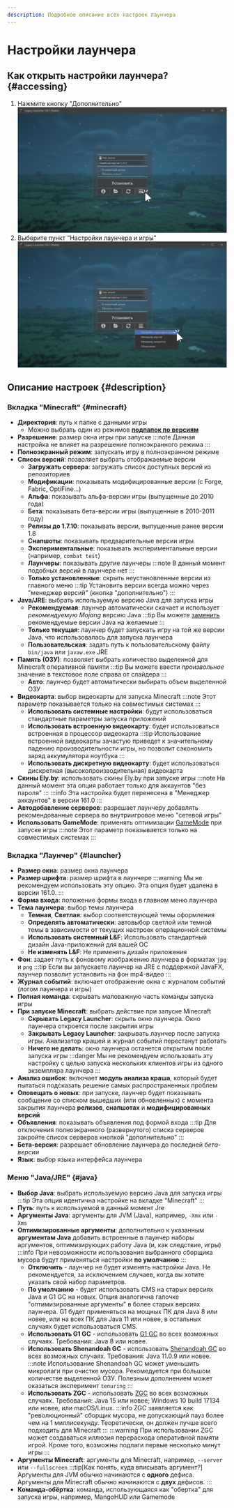 ```yaml
---
description: Подробное описание всех настроек лаунчера
---
```

# Настройки лаунчера
## Как открыть настройки лаунчера? {#accessing}
1. Нажмите кнопку "Дополнительно"
    ![Кнопка "Дополнительно"](./img/menu-open.png)
2. Выберите пункт "Настройки лаунчера и игры"
    ![Настройки лаунчера и игры](./img/preferences-button.png)

## Описание настроек {#description}
### Вкладка "Minecraft" {#minecraft}
* **Директория**: путь к папке с данными игры
    * Можно выбрать один из режимов [**подпапок по версиям**](./subfolders)
* **Разрешение**: размер окна игры при запуске
    :::note
    Данная настройка не влияет на разрешение полноэкранного режима
    :::
* **Полноэкранный режим**: запускать игру в полноэкранном режиме
* **Список версий**: позволяет выбрать отображаемые версии
    * **Загружать сервера**: загружать список доступных версий из репозиториев
    * **Модификации**: показывать модифицированные версии (с Forge, Fabric, OptiFine...)
    * **Альфа**: показывать альфа-версии игры (выпущенные до 2010 года)
    * **Бета**: показывать бета-версии игры (выпущенные в 2010-2011 году)
    * **Релизы до 1.7.10**: показывать версии, выпущенные ранее версии 1.8
    * **Снапшоты**: показывать предварительные версии игры
    * **Экспериментальные**: показывать экспериментальные версии (например, `combat test`)
    * **Лаунчеры**: показывать другие лаунчеры
        :::note
        В данный момент подобных версий в лаунчере нет
        :::
    * **Только установленные**: скрыть неустановленные версии из главного меню
        :::tip
        Установить версии всегда можно через "менеджер версий" (кнопка "дополнительно")
        :::
* **Java/JRE**: выбрать используемую версию Java для запуска игры
    * **Рекомендуемая**: лаунчер автоматически скачает и использует *рекомендуемую Mojang* версию Java
        :::tip
        Вы можете [заменить](../faq/custom-java) рекомендуемые версии Java на желаемые
        :::
    * **Только текущая**: лаунчер будет запускать игру на той же версии Java, что использовалась для запуска лаунчера
    * **Пользовательская**: задать путь к пользовательскому файлу `bin/java` или `javaw.exe` JRE
* **Память (ОЗУ)**: позволяет выбрать количество выделенной для Minecraft оперативной памяти
    :::tip
    Вы можете ввести *произвольное* значение в текстовое поле справа от слайдера
    :::
    * **Авто**: лаунчер будет автоматически выбирать объем выделенной ОЗУ
* **Видеокарта**: выбор видеокарты для запуска Minecraft
    :::note
    Этот параметр показывается только на совместимых системах
    :::
    * **Использовать системные настройки**: будут использоваться стандартные параметры запуска приложений
    * **Использовать встроенную видеокарту**: будет использоваться встроенная в процессор видеокарта
        :::tip
        Использование встроенной видеокарты зачастую приведет к значительному падению производительности игры, но позволит сэкономить заряд аккумулятора ноутбука
        :::
    * **Использовать дискретную видеокарту**: будет использоваться дискретная (высокопроизводительная) видеокарта
* **Скины Ely.by**: использовать скины Ely.by при запуске игры
    :::note
    На данный момент эта опция работает только для аккаунтов "без пароля"
    :::
    :::info
    Эта настройка будет перенесена в "Менеджер аккаунтов" в версии 161.0
    :::
* **Автодобавление серверов**: разрешает лаунчеру добавлять рекомендованные сервера во внутриигровое меню "сетевой игры"
* **Использовать GameMode**: применять оптимизации [GameMode](https://github.com/FeralInteractive/gamemode) при запуске игры
    :::note
    Этот параметр показывается только на совместимых системах
    :::

### Вкладка "Лаунчер" {#launcher}
* **Размер окна**: размер окна лаунчера
* **Размер шрифта**: размер шрифта в лаунчере
    :::warning
    Мы не рекомендуем использовать эту опцию. Эта опция будет удалена в версии 161.0.
    :::
* **Форма входа**: положение формы входа в главном меню лаунчера
* **Тема лаунчера**: выбор темы лаунчера
    * **Темная**, **Светлая**: выбор соответствующей темы оформления
    * **Определять автоматически**: автовыбор светлой или темной темы в зависимости от текущих настроек операционной системы
    * **Использовать системный L&F**: Использовать стандартный дизайн Java-приложений для вашей ОС
    * **Не изменять L&F**: Не применять дизайн приложения
* **Фон**: задает путь к фоновому изображению лаунчера в форматах `jpg` и `png`
    :::tip
    Если вы запускаете лаунчер на JRE с поддержкой JavaFX, лаунчер позволит установить на фон mp4-видео
    :::
* **Журнал событий**: включает отображение окна с журналом событий (логом лаунчера и игры)
* **Полная команда**: скрывать маловажную часть команды запуска игры
* **При запуске Minecraft**: выбрать действие при запуске Minecraft
    * **Скрывать Legacy Launcher**: скрыть окно лаунчера. Окно лаунчера откроется после закрытия игры
    * **Закрывать Legacy Launcher**: закрывать лаунчер после запуска игры. Анализатор крашей и журнал событий перестанут работать
    * **Ничего не делать**: окно лаунчера останется открытым после запуска игры
        :::danger
        Мы не рекомендуем использовать эту настройку с целью запуска нескольких клиентов игры из одного экземпляра лаунчера
        :::
* **Анализ ошибок**: включает **модуль анализа краша**, который будет пытаться подсказать решение самых распространенных проблем
* **Оповещать о новых**: при запуске, лаунчер будет показывать сообщение со списком вышедших (или обновленных) с момента закрытия лаунчера **релизов**, **снапшотах** и **модифицированных версий**
* **Объявления**: показывать объявления под формой входа
    :::tip
    Для отключения полноэкранного (развернутого) списка серверов закройте список серверов кнопкой "дополнительно"
    :::
* **Бета-версия**: разрешает обновление лаунчера до последней *бета-версии*
* **Язык**: выбор языка интерфейса лаунчера

### Меню "Java/JRE" {#java}
* **Выбор Java**: выбрать используемую версию Java для запуска игры
    :::tip
    Эта опция идентична настройке на вкладке "Minecraft"
    :::
* **Путь**: путь к используемой в данный момент Jre
* **Аргументы Java**: аргументы для JVM (Java), например, `-Xmx` или `-Xms`
* **Оптимизированные аргументы**: дополнительно к указанным **аргументам Java** добавить встроенные в лаунчер наборы аргументов, оптимизирующих работу Java (и, как следствие, игры)
    :::info
    При невозможности использования выбранного сборщика мусора будут применяться настройки **по умолчанию**
    :::
    * **Отключить** - лаунчер не будет изменять настройки Java. Не рекомендуется, за исключением случаев, когда вы хотите указать свой набор параметров.
    * **По умолчанию** - будет использовать CMS на старых версиях Java и G1 GC на новых. Опция аналогична галочке "оптимизированные аргументы" в более старых версиях лаунчера. G1 будет применяться на мощных ПК для Java 8 или новее, или на всех ПК для Java 11 или новее, в остальных случаях будет использоваться CMS.
    * **Использовать G1 GC** - использовать [G1 GC](https://www.oracle.com/technetwork/tutorials/tutorials-1876574.html) во всех возможных случаях. Требования: Java 8 или новее.
    * **Использовать Shenandoah GC** - использовать [Shenandoah GC](https://wiki.openjdk.org/display/shenandoah/Main) во всех возможных случаях. Требования: Java 11.0.9 или новее.
        :::note
        Использование Shenandoah GC может уменьшить микролаги при очистке мусора. Рекомедуется при большом количестве выделенной ОЗУ. Полезным дополнением может оказаться эксперимент `tenuring`
        :::
    * **Использовать ZGC** - использовать [ZGC](https://wiki.openjdk.org/display/zgc) во всех возможных случаях. Требования: Java 15 или новее; Windows 10 build 17134 или новее, или macOS/Linux.
        :::info
        ZGC заявляется как "революционный" сборщик мусора, не допускающий пауз более чем на 1 миллисекунду. Теоретически, он должен лучше всего подходить для Minecraft
        :::
        :::warning
        При использовании ZGC может создаваться иллюзия перерасхода оперативной памяти игрой. Кроме того, возможны подлаги первые несколько минут игры
        :::
* **Аргументы Minecraft**: аргументы для Minecraft, например, `--server` или `--fullscreen`
    :::tip[Как понять, куда вписывать аргумент?]
    Аргументы для JVM обычно начинаются с **одного** дефиса.  
    Аргументы для Minecraft обычно начинаются с **двух** дефисов.
    :::
* **Команда-обёртка**: команда, использующаяся как "обертка" для запуска игры, например, MangoHUD или Gamemode